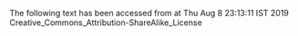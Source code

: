 The following text has been accessed from at Thu Aug 8 23:13:11 IST 2019
Creative_Commons_Attribution-ShareAlike_License
